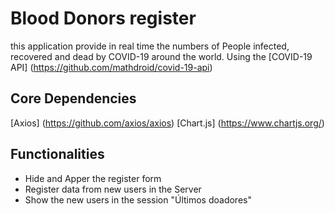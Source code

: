 # Blood Donors register
this application provide in real time the numbers of People infected, recovered and dead by COVID-19 around the world.
Using the [COVID-19 API] (https://github.com/mathdroid/covid-19-api)

## Core Dependencies
 [Axios] (https://github.com/axios/axios)
 [Chart.js] (https://www.chartjs.org/)

## Functionalities
- Hide and Apper the register form
- Register data from new users in the Server
- Show the new users in the session "Últimos doadores"
